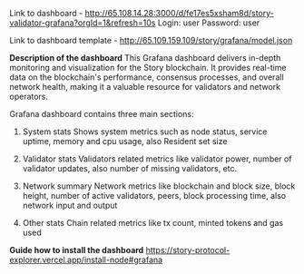 Link to dashboard - http://65.108.14.28:3000/d/fe17es5xsham8d/story-validator-grafana?orgId=1&refresh=10s
Login: user
Password: user

Link to dashboard template - http://65.109.159.109/story/grafana/model.json


**Description of the dashboard** 
This Grafana dashboard delivers in-depth monitoring and visualization for the Story blockchain. It provides real-time data on the blockchain's performance, consensus processes, and overall network health, making it a valuable resource for validators and network operators.

Grafana dashboard contains three main sections:
1) System stats
Shows system metrics such as node status, service uptime, memory and cpu usage, also Resident set size

2) Validator stats
Validators related metrics like validator power, number of validator updates, also number of missing validators, etc.

3) Network summary
Network metrics like blockchain and block size, block height, number of active validators, peers, block processing time, also network input and output

4) Other stats
Chain related metrics like tx count, minted tokens and gas used

**Guide how to install the dashboard**
https://story-protocol-explorer.vercel.app/install-node#grafana
